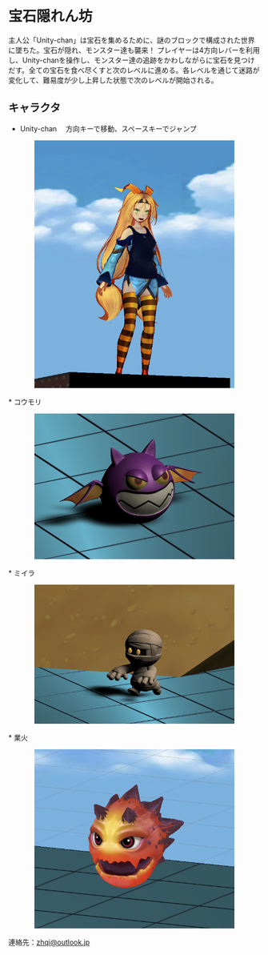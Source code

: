 # 宝石隠れん坊　

主人公「Unity-chan」は宝石を集めるために、謎のブロックで構成された世界に墜ちた。宝石が隠れ、モンスター達も襲来！
プレイヤーは4方向レバーを利用し、Unity-chanを操作し、モンスター達の追跡をかわしながらに宝石を見つけだす。全ての宝石を食べ尽くすと次のレベルに進める。各レベルを通じて迷路が変化して、難易度が少し上昇した状態で次のレベルが開始される。

## キャラクタ
* Unity-chan
　方向キーで移動、スペースキーでジャンプ
<p align="center">
  <img width="400" src="https://github.com/chouki-zhang/UnityGame/blob/master/introduction/unitychan.png" alt="SRN">
</p>
* コウモリ
<p align="center">
  <img width="400" src="https://github.com/chouki-zhang/UnityGame/blob/master/introduction/bat.png" alt="SRN">
</p>
* ミイラ
<p align="center">
  <img width="400" src="https://github.com/chouki-zhang/UnityGame/blob/master/introduction/mummy.png" alt="SRN">
</p>
* 業火
<p align="center">
  <img width="400" src="https://github.com/chouki-zhang/UnityGame/blob/master/introduction/fire.png" alt="SRN">
</p>


連絡先：zhqi@outlook.jp
